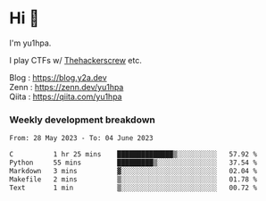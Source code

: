 # Hi 👋

I'm yu1hpa.

I play CTFs w/ [Thehackerscrew](https://www.thehackerscrew.team/) etc.

Blog : https://blog.y2a.dev  
Zenn : https://zenn.dev/yu1hpa  
Qiita : https://qiita.com/yu1hpa  

### Weekly development breakdown

<!--START_SECTION:waka-->

```txt
From: 28 May 2023 - To: 04 June 2023

C          1 hr 25 mins    ██████████████▒░░░░░░░░░░   57.92 %
Python     55 mins         █████████▒░░░░░░░░░░░░░░░   37.54 %
Markdown   3 mins          ▓░░░░░░░░░░░░░░░░░░░░░░░░   02.04 %
Makefile   2 mins          ▒░░░░░░░░░░░░░░░░░░░░░░░░   01.78 %
Text       1 min           ▒░░░░░░░░░░░░░░░░░░░░░░░░   00.72 %
```

<!--END_SECTION:waka-->

